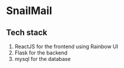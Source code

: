 # SnailMail
## Tech stack
 1. ReactJS for the frontend using Rainbow UI
 2. Flask for the backend
 3. mysql for the database